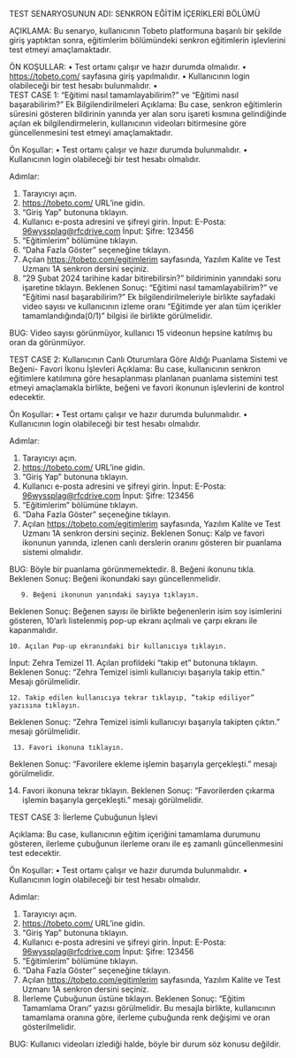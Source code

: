 TEST SENARYOSUNUN ADI: SENKRON EĞİTİM İÇERİKLERİ BÖLÜMÜ

AÇIKLAMA: Bu senaryo, kullanıcının Tobeto platformuna başarılı bir şekilde giriş yaptıktan sonra, eğitimlerim bölümündeki senkron eğitimlerin işlevlerini test etmeyi amaçlamaktadır. 

ÖN KOŞULLAR: 
•	Test ortamı çalışır ve hazır durumda olmalıdır.
•	https://tobeto.com/ sayfasına giriş yapılmalıdır.
•	Kullanıcının login olabileceği bir test hesabı bulunmalıdır.
•	
TEST CASE 1: “Eğitimi nasıl tamamlayabilirim?” ve “Eğitimi nasıl başarabilirim?” Ek Bilgilendirilmeleri
Açıklama: Bu case, senkron eğitimlerin süresini gösteren bildirinin yanında yer alan soru işareti kısmına gelindiğinde açılan ek bilgilendirmelerin, kullanıcının videoları bitirmesine göre güncellenmesini test etmeyi amaçlamaktadır.

Ön Koşullar: 
•	Test ortamı çalışır ve hazır durumda bulunmalıdır.
•	Kullanıcının login olabileceği bir test hesabı olmalıdır.

Adımlar:

1.	Tarayıcıyı açın.
2.	https://tobeto.com/ URL’ine gidin.
3.	“Giriş Yap” butonuna tıklayın.
4.	Kullanıcı e-posta adresini ve şifreyi girin.
İnput: E-Posta: 96wyssplag@rfcdrive.com
İnput: Şifre: 123456
5.   “Eğitimlerim” bölümüne tıklayın.
6.	“Daha Fazla Göster” seçeneğine tıklayın.
7. 	Açılan https://tobeto.com/egitimlerim sayfasında, Yazılım Kalite ve Test Uzmanı 1A senkron dersini seçiniz.
8. 	“29 Şubat 2024 tarihine kadar bitirebilirsin?” bildiriminin yanındaki soru işaretine tıklayın.
Beklenen Sonuç: “Eğitimi nasıl tamamlayabilirim?” ve “Eğitimi nasıl başarabilirim?” Ek bilgilendirilmeleriyle birlikte sayfadaki video sayısı ve kullanıcının izleme oranı “Eğitimde yer alan tüm içerikler tamamlandığında(0/1)” bilgisi ile birlikte görülmelidir. 

 

BUG: Video sayısı görünmüyor, kullanıcı 15 videonun hepsine katılmış bu oran da görünmüyor.

TEST CASE 2: Kullanıcının Canlı Oturumlara Göre Aldığı Puanlama Sistemi ve  Beğeni- Favori İkonu İşlevleri
Açıklama: Bu case, kullanıcının senkron eğitimlere katılımına göre hesaplanması planlanan puanlama sistemini test etmeyi amaçlamakla birlikte, beğeni ve favori ikonunun işlevlerini de kontrol edecektir.  

Ön Koşullar: 
•	Test ortamı çalışır ve hazır durumda bulunmalıdır.
•	Kullanıcının login olabileceği bir test hesabı olmalıdır.

Adımlar:

1. Tarayıcıyı açın.
2. https://tobeto.com/ URL’ine gidin.
3. “Giriş Yap” butonuna tıklayın.
4. Kullanıcı e-posta adresini ve şifreyi girin.
İnput: E-Posta: 96wyssplag@rfcdrive.com
İnput: Şifre: 123456
5.   “Eğitimlerim” bölümüne tıklayın.
6.	“Daha Fazla Göster” seçeneğine tıklayın.
7. 	Açılan https://tobeto.com/egitimlerim sayfasında, Yazılım Kalite ve Test Uzmanı 1A senkron dersini seçiniz.
Beklenen Sonuç: Kalp ve favori ikonunun yanında, izlenen canlı derslerin oranını gösteren bir puanlama sistemi olmalıdır. 

BUG: Böyle bir puanlama görünmemektedir.
       8. Beğeni ikonunu tıkla.
Beklenen Sonuç: Beğeni ikonundaki sayı güncellenmelidir.


  
       9. Beğeni ikonunun yanındaki sayıya tıklayın.
Beklenen Sonuç: Beğenen sayısı ile birlikte beğenenlerin isim soy isimlerini gösteren,  10’arlı listelenmiş pop-up ekranı açılmalı ve çarpı ekranı ile kapanmalıdır.  

	10. Açılan Pop-up ekranındaki bir kullanıcıya tıklayın.
İnput: Zehra Temizel
	11. Açılan profildeki “takip et” butonuna tıklayın.
Beklenen Sonuç: “Zehra Temizel isimli kullanıcıyı başarıyla takip ettin.” Mesajı görülmelidir.
 
	12. Takip edilen kullanıcıya tekrar tıklayıp, ”takip ediliyor” yazısına tıklayın. 
Beklenen Sonuç: “Zehra Temizel isimli kullanıcıyı başarıyla takipten çıktın.” mesajı görülmelidir.
 
	 13. Favori ikonuna tıklayın.
Beklenen Sonuç: “Favorilere ekleme işlemin başarıyla gerçekleşti.” mesajı görülmelidir. 
	
 
14. Favori ikonuna tekrar tıklayın.
Beklenen Sonuç: “Favorilerden çıkarma işlemin başarıyla gerçekleşti.” mesajı görülmelidir.
	
 

TEST CASE 3: İlerleme Çubuğunun İşlevi

Açıklama: Bu case, kullanıcının eğitim içeriğini tamamlama durumunu gösteren, ilerleme çubuğunun ilerleme oranı ile eş zamanlı güncellenmesini test edecektir.

Ön Koşullar: 
•	Test ortamı çalışır ve hazır durumda bulunmalıdır.
•	Kullanıcının login olabileceği bir test hesabı olmalıdır.

Adımlar:

1. Tarayıcıyı açın.
2. https://tobeto.com/ URL’ine gidin.
3. “Giriş Yap” butonuna tıklayın.
4. Kullanıcı e-posta adresini ve şifreyi girin.
İnput: E-Posta: 96wyssplag@rfcdrive.com
İnput: Şifre: 123456
5.   “Eğitimlerim” bölümüne tıklayın.
6.	“Daha Fazla Göster” seçeneğine tıklayın.
7. 	Açılan https://tobeto.com/egitimlerim sayfasında, Yazılım Kalite ve Test Uzmanı 1A senkron dersini seçiniz.
8. İlerleme Çubuğunun üstüne tıklayın. 
Beklenen Sonuç: “Eğitim Tamamlama Oranı” yazısı görülmelidir. Bu mesajla birlikte, kullanıcının tamamlama oranına göre, ilerleme çubuğunda renk değişimi ve oran gösterilmelidir.

 

BUG: Kullanıcı videoları izlediği halde, böyle bir durum söz konusu değildir.





